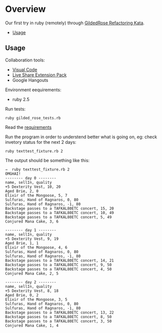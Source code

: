 # Overview

Our first try in ruby (remotely) through [GildedRose Refactoring Kata](https://github.com/emilybache/GildedRose-Refactoring-Kata).

* [Usage](#usage)

## Usage

Collaboration tools:
- [Visual Code](https://code.visualstudio.com/)
- [Live Share Extension Pack](https://marketplace.visualstudio.com/items?itemName=MS-vsliveshare.vsliveshare-pack)
- Google Hangouts

Environment eequirements:
- ruby 2.5

Run tests:
```
ruby gilded_rose_tests.rb
```

Read the [requirements](./GildedRoseRequirements.txt)

Run the program in order to understend better what is going on, eg: check invetory status for the next 2 days:
```
ruby texttest_fixture.rb 2
``` 

The output should be something like this:
```
⇒  ruby texttest_fixture.rb 2
OMGHAI!
-------- day 0 --------
name, sellIn, quality
+5 Dexterity Vest, 10, 20
Aged Brie, 2, 0
Elixir of the Mongoose, 5, 7
Sulfuras, Hand of Ragnaros, 0, 80
Sulfuras, Hand of Ragnaros, -1, 80
Backstage passes to a TAFKAL80ETC concert, 15, 20
Backstage passes to a TAFKAL80ETC concert, 10, 49
Backstage passes to a TAFKAL80ETC concert, 5, 49
Conjured Mana Cake, 3, 6

-------- day 1 --------
name, sellIn, quality
+5 Dexterity Vest, 9, 19
Aged Brie, 1, 1
Elixir of the Mongoose, 4, 6
Sulfuras, Hand of Ragnaros, 0, 80
Sulfuras, Hand of Ragnaros, -1, 80
Backstage passes to a TAFKAL80ETC concert, 14, 21
Backstage passes to a TAFKAL80ETC concert, 9, 50
Backstage passes to a TAFKAL80ETC concert, 4, 50
Conjured Mana Cake, 2, 5

-------- day 2 --------
name, sellIn, quality
+5 Dexterity Vest, 8, 18
Aged Brie, 0, 2
Elixir of the Mongoose, 3, 5
Sulfuras, Hand of Ragnaros, 0, 80
Sulfuras, Hand of Ragnaros, -1, 80
Backstage passes to a TAFKAL80ETC concert, 13, 22
Backstage passes to a TAFKAL80ETC concert, 8, 50
Backstage passes to a TAFKAL80ETC concert, 3, 50
Conjured Mana Cake, 1, 4
```
